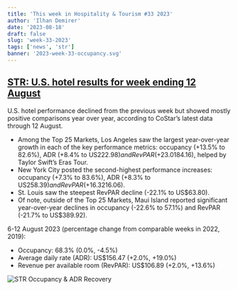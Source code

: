 ```yaml
---
title: 'This week in Hospitality & Tourism #33 2023'
author: 'Ilhan Demirer'
date: '2023-08-18'
draft: false
slug: 'week-33-2023'
tags: ['news', 'str']
banner: '2023-week-33-occupancy.svg'
---
```


## [STR: U.S. hotel results for week ending 12 August](https://str.com/press-release/us-hotel-results-week-ending-12-august)

U.S. hotel performance declined from the previous week but showed mostly positive comparisons year over year, according to CoStar’s latest data through 12 August.

- Among the Top 25 Markets, Los Angeles saw the largest year-over-year growth in each of the key performance metrics: occupancy (+13.5% to 82.6%), ADR (+8.4% to US$222.98) and RevPAR (+23.0% to US$184.16), helped by Taylor Swift’s Eras Tour.
- New York City posted the second-highest performance increases: occupancy (+7.3% to 83.6%), ADR (+8.3% to US$258.39) and RevPAR (+16.3% to US$216.06).
- St. Louis saw the steepest RevPAR decline (-22.1% to US$63.80).
- Of note, outside of the Top 25 Markets, Maui Island reported significant year-over-year declines in occupancy (-22.6% to 57.1%) and RevPAR (-21.7% to US$389.92).

6-12 August 2023 (percentage change from comparable weeks in 2022, 2019):

- Occupancy: 68.3% (0.0%, -4.5%)
- Average daily rate (ADR): US$156.47 (+2.0%, +19.0%)
- Revenue per available room (RevPAR): US$106.89 (+2.0%, +13.6%)

![STR Occupancy & ADR Recovery](/images/blogimages/2023-week-33-occupancy.svg)
